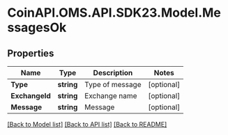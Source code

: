 
# CoinAPI.OMS.API.SDK23.Model.MessagesOk

## Properties

Name | Type | Description | Notes
------------ | ------------- | ------------- | -------------
**Type** | **string** | Type of message | [optional] 
**ExchangeId** | **string** | Exchange name | [optional] 
**Message** | **string** | Message | [optional] 

[[Back to Model list]](../README.md#documentation-for-models)
[[Back to API list]](../README.md#documentation-for-api-endpoints)
[[Back to README]](../README.md)

